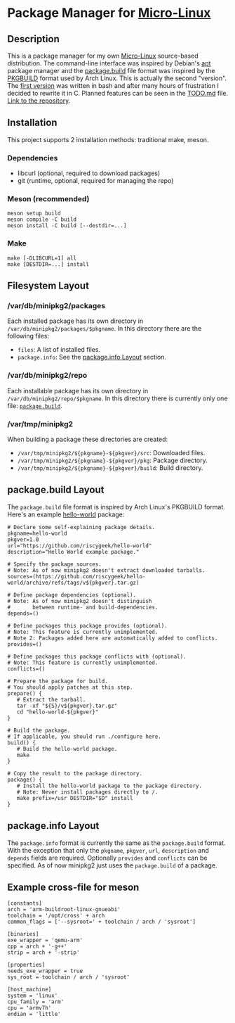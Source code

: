 # Package Manager for [Micro-Linux](https://github.com/riscygeek/micro-linux)

## Description
This is a package manager for my own [Micro-Linux](https://github.com/riscygeek/micro-linux) source-based distribution.
The command-line interface was inspired by Debian's [apt](https://en.wikipedia.org/wiki/APT_(software)) package manager
and the [package.build](#packagebuild-layout) file format was inspired by the [PKGBUILD](https://wiki.archlinux.org/title/PKGBUILD) format used by Arch Linux.
This is actually the second "version".
The [first version](https://github.com/riscygeek/micro-linux/tree/e5e44de4fb51311958726bf58a0148af3f2b28dc/minipkg) was written in bash
and after many hours of frustration I decided to rewrite it in C.
Planned features can be seen in the [TODO.md](TODO.md) file.
[Link to the repository](https://github.com/riscygeek/micro-linux-repo).

## Installation
This project supports 2 installation methods: traditional make, meson.

### Dependencies
- libcurl (optional, required to download packages)
- git (runtime, optional, required for managing the repo)

### Meson (recommended)
```
meson setup build
meson compile -C build
meson install -C build [--destdir=...]
```

### Make
```
make [-DLIBCURL=1] all
make [DESTDIR=...] install
```

## Filesystem Layout

### /var/db/minipkg2/packages
Each installed package has its own directory in `/var/db/minipkg2/packages/$pkgname`.
In this directory there are the following files:
- `files`: A list of installed files.
- `package.info`: See the [package.info Layout](#packageinfo-layout) section.

### /var/db/minipkg2/repo
Each installable package has its own directory in `/var/db/minipkg2/repo/$pkgname`.
In this directory there is currently only one file: [`package.build`](#packagebuild-layout).

### /var/tmp/minipkg2
When building a package these directories are created:
- `/var/tmp/minipkg2/${pkgname}-${pkgver}/src`: Downloaded files.
- `/var/tmp/minipkg2/${pkgname}-${pkgver}/pkg`: Package directory.
- `/var/tmp/minipkg2/${pkgname}-${pkgver}/build`: Build directory.

## package.build Layout
The `package.build` file format is inspired by Arch Linux's PKGBUILD format. \
Here's an example [hello-world](https://github.com/riscygeek/hello-world) package:
```
# Declare some self-explaining package details.
pkgname=hello-world
pkgver=1.0
url="https://github.com/riscygeek/hello-world"
description="Hello World example package."

# Specify the package sources.
# Note: As of now minipkg2 doesn't extract downloaded tarballs.
sources=(https://github.com/riscygeek/hello-world/archive/refs/tags/v${pkgver}.tar.gz)

# Define package dependencies (optional).
# Note: As of now minipkg2 doesn't distinguish
#       between runtime- and build-dependencies.
depends=()

# Define packages this package provides (optional).
# Note: This feature is currently unimplemented.
# Note 2: Packages added here are automatically added to conflicts.
provides=()

# Define packages this package conflicts with (optional).
# Note: This feature is currently unimplemented.
conflicts=()

# Prepare the package for build.
# You should apply patches at this step.
prepare() {
   # Extract the tarball.
   tar -xf "${S}/v${pkgver}.tar.gz"
   cd "hello-world-${pkgver}"
}

# Build the package.
# If applicable, you should run ./configure here.
build() {
   # Build the hello-world package.
   make
}

# Copy the result to the package directory.
package() {
   # Install the hello-world package to the package directory.
   # Note: Never install packages directly to /.
   make prefix=/usr DESTDIR="$D" install
}
```

## package.info Layout
The `package.info` format is currently the same as the `package.build` format.
With the exception that only the `pkgname`, `pkgver`, `url`, `description` and `depends` fields are required.
Optionally `provides` and `conflicts` can be specified.
As of now minipkg2 just uses the `package.build` of a package.

## Example cross-file for meson

```
[constants]
arch = 'arm-buildroot-linux-gnueabi'
toolchain = '/opt/cross' + arch
common_flags = ['--sysroot=' + toolchain / arch / 'sysroot']

[binaries]
exe_wrapper = 'qemu-arm'
cpp = arch + '-g++'
strip = arch + '-strip'

[properties]
needs_exe_wrapper = true
sys_root = toolchain / arch / 'sysroot'

[host_machine]
system = 'linux'
cpu_family = 'arm'
cpu = 'armv7h'
endian = 'little'
```

